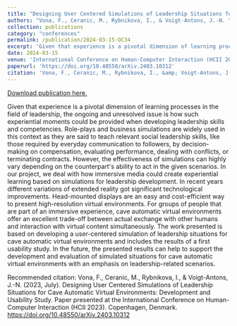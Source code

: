 ```yaml
---
title: "Designing User Centered Simulations of Leadership Situations for Cave Automatic Virtual Environments: Development and Usability Study"
authors: "Vona, F., Ceranic, M., Rybnikova, I., & Voigt-Antons, J.-N. "
collection: publications
category: "conferences"
permalink: /publication/2024-03-15-OC34
excerpt: 'Given that experience is a pivotal dimension of learning processes in the field of leadership, the ongoing and unresolved issue is how such experiential moments could be provided when developing leadership skills and competencies. Role-plays and business simulations are widely used in this context as they are said to teach relevant social leadership skills, like those required by everyday communication to followers, by decision-making on compensation, evaluating performance, dealing with conflicts, or terminating contracts. However, the effectiveness of simulations can highly vary depending on the counterpart&apos;s ability to act in the given scenarios. In our project, we deal with how immersive media could create experiential learning based on simulations for leadership development. In recent years different variations of extended reality got significant technological improvements. Head-mounted displays are an easy and cost-efficient way to present high-resolution virtual environments. For groups of people that are part of an immersive experience, cave automatic virtual environments offer an excellent trade-off between actual exchange with other humans and interaction with virtual content simultaneously. The work presented is based on developing a user-centered simulation of leadership situations for cave automatic virtual environments and includes the results of a first usability study. In the future, the presented results can help to support the development and evaluation of simulated situations for cave automatic virtual environments with an emphasis on leadership-related scenarios.'
date: 2024-03-15
venue: 'International Conference on Human-Computer Interaction (HCII 2023)'
paperurl: 'https://doi.org/10.48550/arXiv.2403.10312'
citation: 'Vona, F., Ceranic, M., Rybnikova, I., &amp; Voigt-Antons, J.-N. (2023, July). Designing User Centered Simulations of Leadership Situations for Cave Automatic Virtual Environments: Development and Usability Study. Paper presented at the International Conference on Human-Computer Interaction  (HCII 2023). Copenhagen, Denmark. https://doi.org/10.48550/arXiv.2403.10312   '
---
```


<a href='https://doi.org/10.48550/arXiv.2403.10312'>Download publication here.</a>

Given that experience is a pivotal dimension of learning processes in the field of leadership, the ongoing and unresolved issue is how such experiential moments could be provided when developing leadership skills and competencies. Role-plays and business simulations are widely used in this context as they are said to teach relevant social leadership skills, like those required by everyday communication to followers, by decision-making on compensation, evaluating performance, dealing with conflicts, or terminating contracts. However, the effectiveness of simulations can highly vary depending on the counterpart&apos;s ability to act in the given scenarios. In our project, we deal with how immersive media could create experiential learning based on simulations for leadership development. In recent years different variations of extended reality got significant technological improvements. Head-mounted displays are an easy and cost-efficient way to present high-resolution virtual environments. For groups of people that are part of an immersive experience, cave automatic virtual environments offer an excellent trade-off between actual exchange with other humans and interaction with virtual content simultaneously. The work presented is based on developing a user-centered simulation of leadership situations for cave automatic virtual environments and includes the results of a first usability study. In the future, the presented results can help to support the development and evaluation of simulated situations for cave automatic virtual environments with an emphasis on leadership-related scenarios.

Recommended citation: Vona, F., Ceranic, M., Rybnikova, I., & Voigt-Antons, J.-N. (2023, July). Designing User Centered Simulations of Leadership Situations for Cave Automatic Virtual Environments: Development and Usability Study. Paper presented at the International Conference on Human-Computer Interaction  (HCII 2023). Copenhagen, Denmark. https://doi.org/10.48550/arXiv.2403.10312   